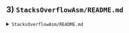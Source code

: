 ## **3) `StacksOverflowAsm/README.md`**

<details>
<summary><code>StacksOverflowAsm/README.md</code></summary>

```markdown
# Stacks and Overflow (x86-64 Assembly)

An x86 assembly project demonstrating:

- **Syscalls**: read, write, and exit on Linux
- **Buffer usage** with potential overflow if not careful
- **Basic stack frames** for functions (`push rbp`, `mov rbp, rsp`, etc.)
- **Caesar cipher** transformation of input data

## Building & Running

1. Install **NASM** and **ld** (GNU binutils).
2. Assemble:
   ```bash
   nasm -f elf64 stacks_overflow.asm -o stacks_overflow.o

3. Link: ld stacks_overflow.o -o stacks_overflow
4. Run: ./stacks_overflow
5. Type some text and press Ctrl+D to end input. The program will apply a Caesar shift and write the output.

Folder Contents
stacks_overflow.asm: main assembly code
requirements.txt: minimal environment info

Notes
Modify caesarOffset in the .data section to change the shift amount.
Investigate resb 100 vs. read size to explore potential overflows.
Have fun exploring low-level Linux assembly!

</details>

---